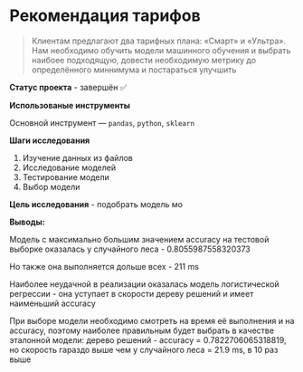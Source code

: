 # Рекомендация тарифов

>Клиентам предлагают два тарифных плана: «Смарт» и «Ультра». Нам необходимо обучить модели машинного обучения и выбрать наибоее подходящую, довести необходимую метрику до определённого миннимума и постараться улучшить

**Статус проекта** - завершён ✅

**Использованые инструменты**

Основной инструмент  — `pandas`, `python`, `sklearn`

**Шаги исследования**

1. Изучение данных из файлов
2. Исследование моделей
3. Тестирование модели
4. Выбор модели

**Цель исследования** - подобрать модель мо

**Выводы:**

Модель с максимально большим значением accuracy на тестовой выборке оказалась у случайного леса - 0.8055987558320373

Но также она выполняется дольше всех - 211 ms

Наиболее неудачной в реализации оказалась модель логистической регрессии - она уступает в скорости дереву решений и имеет наименьший accuracy

При выборе модели необходимо смотреть на время её выполнения и на accuracy, поэтому наиболее правильным будет выбрать в качестве эталонной модели: дерево решений - accuracy = 0.7822706065318819, но скорость гараздо выше чем у случайного леса = 21.9 ms, в 10 раз выше
